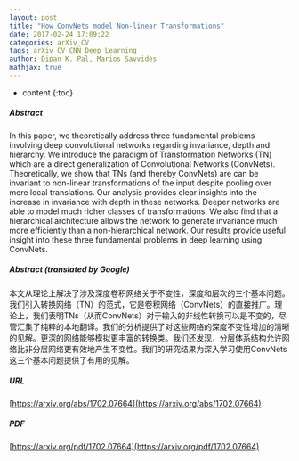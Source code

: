 ```yaml
---
layout: post
title: "How ConvNets model Non-linear Transformations"
date: 2017-02-24 17:09:22
categories: arXiv_CV
tags: arXiv_CV CNN Deep_Learning
author: Dipan K. Pal, Marios Savvides
mathjax: true
---
```


* content
{:toc}

##### Abstract
In this paper, we theoretically address three fundamental problems involving deep convolutional networks regarding invariance, depth and hierarchy. We introduce the paradigm of Transformation Networks (TN) which are a direct generalization of Convolutional Networks (ConvNets). Theoretically, we show that TNs (and thereby ConvNets) are can be invariant to non-linear transformations of the input despite pooling over mere local translations. Our analysis provides clear insights into the increase in invariance with depth in these networks. Deeper networks are able to model much richer classes of transformations. We also find that a hierarchical architecture allows the network to generate invariance much more efficiently than a non-hierarchical network. Our results provide useful insight into these three fundamental problems in deep learning using ConvNets.

##### Abstract (translated by Google)
本文从理论上解决了涉及深度卷积网络关于不变性，深度和层次的三个基本问题。我们引入转换网络（TN）的范式，它是卷积网络（ConvNets）的直接推广。理论上，我们表明TNs（从而ConvNets）对于输入的非线性转换可以是不变的，尽管汇集了纯粹的本地翻译。我们的分析提供了对这些网络的深度不变性增加的清晰的见解。更深的网络能够模拟更丰富的转换类。我们还发现，分层体系结构允许网络比非分层网络更有效地产生不变性。我们的研究结果为深入学习使用ConvNets这三个基本问题提供了有用的见解。

##### URL
[https://arxiv.org/abs/1702.07664](https://arxiv.org/abs/1702.07664)

##### PDF
[https://arxiv.org/pdf/1702.07664](https://arxiv.org/pdf/1702.07664)

